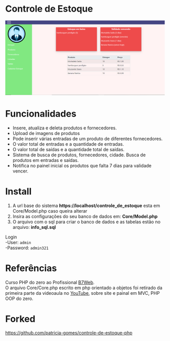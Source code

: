 # Controle de Estoque

<img src="assets/images/controle-de-estoque-screenshot.png">

# Funcionalidades

<ul>
	<li>Insere, atualiza e deleta produtos e fornecedores.</li>
	<li>Upload de imagens de produtos</li>
	<li>Pode inserir várias entradas de um produto de diferentes fornecedores.</li>
	<li>O valor total de entradas e a quantidade de entradas.</li>
	<li>O valor total de saídas e a quantidade total de saídas.</li>
	<li>Sistema de busca de produtos, fornecedores, cidade. Busca de produtos em entradas e saídas.</li>
	<li>Notifica no painel inicial os produtos que falta 7 dias para validade vencer.</li>
</ul>

# Install

<ol>
	<li>A url base do sistema <strong>https://localhost/controle_de_estoque</strong> esta em Core/Model.php caso queira alterar</li>
	<li>Insira as configurações do seu banco de dados em: <strong>Core/Model.php</strong></li>
	<li>O arquivo com o sql para criar o banco de dados e as tabelas estão no arquivo: <strong>info_sql.sql</strong></li>
</ol>

Login<br/>
-User: `admin` <br/>
-Password: `admin321`


# Referências 
Curso PHP do zero ao Profissional [B7Web](https://cursophpdozeroaoprofissional.com/).<br/>
O arquivo Core/Core.php escrito em php orientado a objetos foi retirado da primeira parte da videoaula no [YouTube](https://www.youtube.com/watch?v=IMefEdNvz9E), sobre site e painal em MVC, PHP OOP do zero.<br/>

# Forked
https://github.com/patricia-gomes/controle-de-estoque-php
